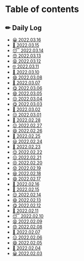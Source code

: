 # Table of contents

## ✏ Daily Log

* [😀 2022.03.16](README.md)
* [🥱 2022.03.15](daily-log/2022.03.15.md)
* [😴 2022.03.14](<README (10).md>)
* [😙 2022.03.13](<README (8).md>)
* [😩 2022.03.12](daily-log/2022.03.12.md)
* [🤓 2022.03.11](<README (11).md>)
* [🙂 2022.03.10](<README (10) (1).md>)
* [😄 2022.03.08](<README (11) (1).md>)
* [🙂 2022.03.07](daily-log/2022.03.07.md)
* [😋 2022.03.06](<README (5).md>)
* [😄 2022.03.05](<README (9).md>)
* [😔 2022.03.04](<README (6).md>)
* [😋 2022.03.03](<README (10) (1) (1).md>)
* [🥱 2022.03.02](<README (9) (1).md>)
* [😔 2022.03.01](<README (8) (1).md>)
* [🙂 2022.02.28](<README (7).md>)
* [😕 2022.02.27](<README (6) (1).md>)
* [😄 2022.02.26](daily-log/2022.02.26.md)
* [🙂 2022.02.25](<README (5) (1).md>)
* [😃 2022.02.24](<README (6) (1) (1).md>)
* [🥱 2022.02.23](<README (4).md>)
* [😌 2022.02.22](daily-log/2022.02.22.md)
* [😖 2022.02.21](daily-log/2022.02.21.md)
* [😣 2022.02.20](<README (3).md>)
* [😟 2022.02.19](<README (3) (1).md>)
* [😆 2022.02.18](<README (5) (1) (1).md>)
* [😄 2022.02.17](<README (5) (1) (1) (1).md>)
* [🙁 2022.02.16](<README (4) (1).md>)
* [🙂 2022.02.15](<README (2).md>)
* [😌 2022.02.14](<README (3) (1) (1).md>)
* [😄 2022.02.13](<README (2) (1).md>)
* [😋 2022.02.12](<README (2) (1) (1).md>)
* [🥱 2022.02.11](<README (3) (1) (1) (1).md>)
* [😴 2022.02.10](daily-log/2022.02.10.md)
* [😩 2022.02.09](<README (3) (1) (1) (1) (1).md>)
* [😞 2022.02.08](<README (2) (1) (1) (1).md>)
* [🙂 2022.02.07](<README (1).md>)
* [😑 2022.02.06](<README (1) (1).md>)
* [😄 2022.02.05](<README (1) (1) (1).md>)
* [🙂 2022.02.04](daily-log/2022.02.04.md)
* [😀 2022.02.03](daily-log/2022.02.03.md)
